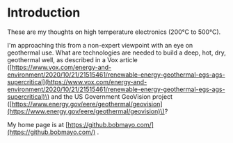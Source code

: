 # Introduction

These are my thoughts on high temperature electronics \(200°C to 500°C\). 

I'm approaching this from a non-expert viewpoint with an eye on geothermal use. What are technologies are needed to build a deep, hot, dry, geothermal well, as described in a Vox article \([https://www.vox.com/energy-and-environment/2020/10/21/21515461/renewable-energy-geothermal-egs-ags-supercritical](https://www.vox.com/energy-and-environment/2020/10/21/21515461/renewable-energy-geothermal-egs-ags-supercritical)\) and the US Government GeoVision project \([https://www.energy.gov/eere/geothermal/geovision](https://www.energy.gov/eere/geothermal/geovision)\)?

My home page is at [https://github.bobmayo.com/](https://github.bobmayo.com/) .



